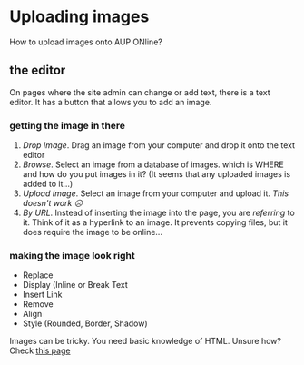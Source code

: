 # Uploading images

How to upload images onto AUP ONline?

## the editor
On pages where the site admin can change or add text, there is a text editor. It has a button that allows you to add an image.

### getting the image in there

1. _Drop Image_. Drag an image from your computer and drop it onto the text editor
2. _Browse_. Select an image from a database of images. which is WHERE and how do you put images in it? (It seems that any uploaded images is added to it...)
3. _Upload Image_. Select an image from your computer and upload it. _This doesn't work ☹️_
4. _By URL_. Instead of inserting the image into the page, you are _referring_ to it. Think of it as a hyperlink to an image. It prevents copying files, but it does require the image to be online...

### making the image look right
- Replace
- Display (Inline or Break Text
- Insert Link
- Remove
- Align
- Style (Rounded, Border, Shadow)

Images can be tricky. You need basic knowledge of HTML. Unsure how? Check [this page](https://amsterdamuniversitypress.github.io/content-loading/html)
